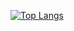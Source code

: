 [![Top Langs](https://github-readme-stats.vercel.app/api/top-langs/?username=tig&layout=compact&theme=merko)](https://github.com/anuraghazra/github-readme-stats)
